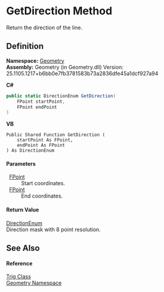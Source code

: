 # GetDirection Method


Return the direction of the line.



## Definition
**Namespace:** <a href="eb409b48-e279-bdb4-daf3-3196b72d55a2.md">Geometry</a>  
**Assembly:** Geometry (in Geometry.dll) Version: 25.1105.1217+b6bb0e7fb3781583b73a2836dfe45a1dcf927a94

**C#**
``` C#
public static DirectionEnum GetDirection(
	FPoint startPoint,
	FPoint endPoint
)
```
**VB**
``` VB
Public Shared Function GetDirection ( 
	startPoint As FPoint,
	endPoint As FPoint
) As DirectionEnum
```



#### Parameters
<dl><dt>  <a href="477a6142-7b25-5977-263a-a8e4e3c4f582.md">FPoint</a></dt><dd>Start coordinates.</dd><dt>  <a href="477a6142-7b25-5977-263a-a8e4e3c4f582.md">FPoint</a></dt><dd>End coordinates.</dd></dl>

#### Return Value
<a href="84cc050a-41a1-a359-baef-28bc2cf46cac.md">DirectionEnum</a>  
Direction mask with 8 point resolution.

## See Also


#### Reference
<a href="71fcc577-416c-fb39-4db6-887defd7b424.md">Trig Class</a>  
<a href="eb409b48-e279-bdb4-daf3-3196b72d55a2.md">Geometry Namespace</a>  
